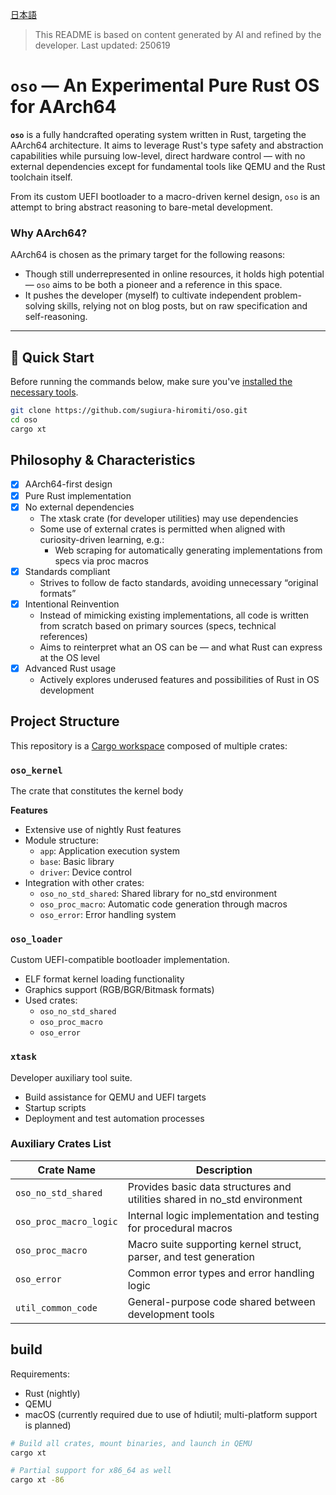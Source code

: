 [日本語](README.md)

> This README is based on content generated by AI and refined by the developer.
> Last updated: 250619

# `oso` — An Experimental Pure Rust OS for AArch64

**`oso`** is a fully handcrafted operating system written in Rust, targeting the AArch64 architecture. It aims to leverage Rust's type safety and abstraction capabilities while pursuing low-level, direct hardware control — with no external dependencies except for fundamental tools like QEMU and the Rust toolchain itself.

From its custom UEFI bootloader to a macro-driven kernel design, `oso` is an attempt to bring abstract reasoning to bare-metal development.

### Why AArch64?

AArch64 is chosen as the primary target for the following reasons:

- Though still underrepresented in online resources, it holds high potential — `oso` aims to be both a pioneer and a reference in this space.
- It pushes the developer (myself) to cultivate independent problem-solving skills, relying not on blog posts, but on raw specification and self-reasoning.

---

## 🔧 Quick Start

Before running the commands below, make sure you've [installed the necessary tools](#build).

```bash
git clone https://github.com/sugiura-hiromiti/oso.git
cd oso
cargo xt
```

## Philosophy & Characteristics

- [x] AArch64-first design
- [x] Pure Rust implementation
- [x] No external dependencies
  - The xtask crate (for developer utilities) may use dependencies
  - Some use of external crates is permitted when aligned with curiosity-driven learning, e.g.:
    - Web scraping for automatically generating implementations from specs via proc macros
- [x] Standards compliant
  - Strives to follow de facto standards, avoiding unnecessary “original formats”
- [x] Intentional Reinvention
  - Instead of mimicking existing implementations, all code is written from scratch based on primary sources (specs, technical references)
  - Aims to reinterpret what an OS can be — and what Rust can express at the OS level
- [x] Advanced Rust usage
  - Actively explores underused features and possibilities of Rust in OS development

## Project Structure

This repository is a [Cargo workspace](https://doc.rust-lang.org/book/ch14-03-cargo-workspaces.html) composed of multiple crates:

### `oso_kernel`

The crate that constitutes the kernel body

**Features**

- Extensive use of nightly Rust features
- Module structure:
  - `app`: Application execution system
  - `base`: Basic library
  - `driver`: Device control
- Integration with other crates:
  - `oso_no_std_shared`: Shared library for no_std environment
  - `oso_proc_macro`: Automatic code generation through macros
  - `oso_error`: Error handling system

### `oso_loader`

Custom UEFI-compatible bootloader implementation.

- ELF format kernel loading functionality
- Graphics support (RGB/BGR/Bitmask formats)
- Used crates:
  - `oso_no_std_shared`
  - `oso_proc_macro`
  - `oso_error`

### `xtask`

Developer auxiliary tool suite.

- Build assistance for QEMU and UEFI targets
- Startup scripts
- Deployment and test automation processes

### Auxiliary Crates List

| Crate Name             | Description                                                                    |
| ---------------------- | ------------------------------------------------------------------------------ |
| `oso_no_std_shared`    | Provides basic data structures and utilities shared in no_std environment     |
| `oso_proc_macro_logic` | Internal logic implementation and testing for procedural macros               |
| `oso_proc_macro`       | Macro suite supporting kernel struct, parser, and test generation             |
| `oso_error`            | Common error types and error handling logic                                   |
| `util_common_code`     | General-purpose code shared between development tools                         |

## build

Requirements:

- Rust (nightly)
- QEMU
- macOS (currently required due to use of hdiutil; multi-platform support is planned)

```bash
# Build all crates, mount binaries, and launch in QEMU
cargo xt

# Partial support for x86_64 as well
cargo xt -86
```
